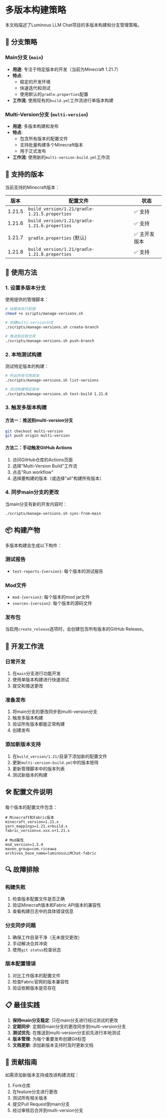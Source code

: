 # 多版本构建策略

本文档描述了Luminous LLM Chat项目的多版本构建和分支管理策略。

## 🌟 分支策略

### Main分支 (`main`)
- **用途**: 专注于特定版本的开发（当前为Minecraft 1.21.7）
- **特点**: 
  - 稳定的开发环境
  - 快速迭代和测试
  - 使用默认的`gradle.properties`配置
- **工作流**: 使用现有的`build.yml`工作流进行单版本构建

### Multi-Version分支 (`multi-version`)
- **用途**: 多版本构建和发布
- **特点**:
  - 包含所有版本的配置文件
  - 支持批量构建多个Minecraft版本
  - 用于正式发布
- **工作流**: 使用新的`multi-version-build.yml`工作流

## 🔧 支持的版本

当前支持的Minecraft版本：

| 版本 | 配置文件 | 状态 |
|------|----------|------|
| 1.21.5 | `build_version/1.21/gradle-1.21.5.properties` | ✅ 支持 |
| 1.21.6 | `build_version/1.21/gradle-1.21.6.properties` | ✅ 支持 |
| 1.21.7 | `gradle.properties` (默认) | ✅ 主开发版本 |
| 1.21.8 | `build_version/1.21/gradle-1.21.8.properties` | ✅ 支持 |

## 🚀 使用方法

### 1. 设置多版本分支

使用提供的管理脚本：

```bash
# 给脚本执行权限
chmod +x scripts/manage-versions.sh

# 创建multi-version分支
./scripts/manage-versions.sh create-branch

# 推送到远程仓库
./scripts/manage-versions.sh push-branch
```

### 2. 本地测试构建

测试特定版本的构建：

```bash
# 列出所有可用版本
./scripts/manage-versions.sh list-versions

# 测试构建特定版本
./scripts/manage-versions.sh test-build 1.21.6
```

### 3. 触发多版本构建

#### 方法一：推送到multi-version分支
```bash
git checkout multi-version
git push origin multi-version
```

#### 方法二：手动触发GitHub Actions
1. 访问GitHub仓库的Actions页面
2. 选择"Multi-Version Build"工作流
3. 点击"Run workflow"
4. 选择要构建的版本（或选择"all"构建所有版本）

### 4. 同步main分支的更改

当main分支有新的开发内容时：

```bash
./scripts/manage-versions.sh sync-from-main
```

## 📦 构建产物

多版本构建会生成以下构件：

### 测试报告
- `test-reports-{version}`: 每个版本的测试报告

### Mod文件
- `mod-{version}`: 每个版本的mod jar文件
- `sources-{version}`: 每个版本的源码文件

### 发布包
当启用`create_release`选项时，会创建包含所有版本的GitHub Release。

## 🔄 开发工作流

### 日常开发
1. 在`main`分支进行功能开发
2. 使用单版本构建进行快速测试
3. 提交和推送更改

### 准备发布
1. 将main分支的更改同步到multi-version分支
2. 触发多版本构建
3. 验证所有版本都能正常构建
4. 创建发布

### 添加新版本支持
1. 在`build_version/1.21/`目录下添加新的配置文件
2. 更新`multi-version-build.yml`中的版本矩阵
3. 更新管理脚本中的版本列表
4. 测试新版本的构建

## 🛠️ 配置文件说明

每个版本的配置文件包含：

```properties
# Minecraft和Fabric版本
minecraft_version=1.21.x
yarn_mappings=1.21.x+build.x
fabric_version=x.xxx.x+1.21.x

# Mod属性
mod_version=1.5.4
maven_group=com.riceawa
archives_base_name=luminousLLMChat-fabric
```

## 🔍 故障排除

### 构建失败
1. 检查版本配置文件是否正确
2. 验证Minecraft版本和Fabric API版本的兼容性
3. 查看构建日志中的具体错误信息

### 分支同步问题
1. 确保工作目录干净（无未提交更改）
2. 手动解决合并冲突
3. 使用`git status`检查状态

### 版本配置错误
1. 对比工作版本的配置文件
2. 检查Fabric官网的版本兼容性
3. 验证依赖版本是否存在

## 📋 最佳实践

1. **保持main分支稳定**: 只在main分支进行经过测试的更改
2. **定期同步**: 定期将main分支的更改同步到multi-version分支
3. **测试优先**: 在推送到multi-version分支前先进行本地测试
4. **版本管理**: 为每个重要发布创建Git标签
5. **文档更新**: 添加新版本支持时及时更新文档

## 🤝 贡献指南

如需添加新版本支持或改进构建流程：

1. Fork仓库
2. 在feature分支进行更改
3. 测试所有相关版本
4. 提交Pull Request到main分支
5. 经过审核后合并到multi-version分支
